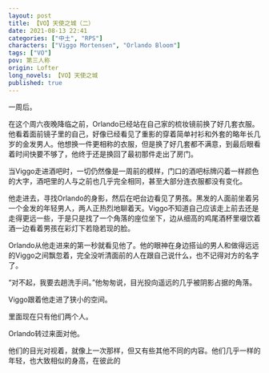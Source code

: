```yaml
---
layout: post
title: 【VO】天使之城（二）
date: 2021-08-13 22:41
categories: ["中土", "RPS"]
characters: ["Viggo Mortensen", "Orlando Bloom"]
tags: ["VO"]
pov: 第三人称
origin: Lofter
long_novels: 【VO】天使之城
published: true
---
```


一周后。

在这个周六夜晚降临之前，Orlando已经站在自己家的梳妆镜前换了好几套衣服。他看着面前镜子里的自己，好像已经看见了重影的穿着简单衬衫和外套的略年长几岁的金发男人。他想换一件更相称的衣服，但是换了好几套都不满意，到最后眼看着时间快要不够了，他终于还是换回了最初那件走出了房门。

当Viggo走进酒吧时，一切仍然像是一周前的模样，门口的酒吧标牌闪着一样颜色的大字，酒吧里的人与之前也几乎完全相同，甚至大部分连衣服都没有变化。

他走进去，寻找Orlando的身影，然后在吧台边看见了男孩。黑发的人面前坐着另一个金发的年轻男人，两人正热烈地聊着天。Viggo不知道自己应该走上前去还是走得更远一些，于是只是找了一个角落的座位坐下，边从细高的鸡尾酒杯里啜饮着酒一边看着男孩在彩灯下若隐若现的脸。

Orlando从他走进来的第一秒就看见他了。他的眼神在身边搭讪的男人和做得远远的Viggo之间飘忽着，完全没听清面前的人在跟自己说什么，也不记得对方的名字了。

“对不起，我要去趟洗手间。”他匆匆说，目光投向遥远的几乎被阴影占据的角落。

Viggo跟着他走进了狭小的空间。

里面现在只有他们两个人。

Orlando转过来面对他。

他们的目光对视着，就像上一次那样，但又有些其他不同的内容。他们几乎一样的年轻，也大致相似的身高，在彼此的
